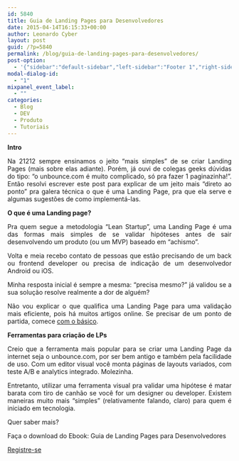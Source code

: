 ```yaml
---
id: 5840
title: Guia de Landing Pages para Desenvolvedores
date: 2015-04-14T16:15:33+00:00
author: Leonardo Cyber
layout: post
guid: /?p=5840
permalink: /blog/guia-de-landing-pages-para-desenvolvedores/
post-option:
  - '{"sidebar":"default-sidebar","left-sidebar":"Footer 1","right-sidebar":"Footer 1","page-title":"","page-caption":""}'
modal-dialog-id:
  - "1"
mixpanel_event_label:
  - ""
categories:
  - Blog
  - DEV
  - Produto
  - Tutoriais
---
```

<p style="text-align: justify;">
  <strong>Intro</strong>
</p>

<p style="text-align: justify;">
  Na 21212 sempre ensinamos o jeito “mais simples” de se criar Landing Pages (mais sobre elas adiante). Porém, já ouvi de colegas geeks dúvidas do tipo: “o unbounce.com é muito complicado, só pra fazer 1 paginazinha!”. Então resolvi escrever este post para explicar de um jeito mais “direto ao ponto” pra galera técnica o que é uma Landing Page, pra que ela serve e algumas sugestões de como implementá-las.
</p>

<p style="text-align: justify;">
  <strong>O que é uma Landing page?</strong>
</p>

<p style="text-align: justify;">
  Pra quem segue a metodologia “Lean Startup”, uma Landing Page é uma das formas mais simples de se validar hipóteses antes de sair desenvolvendo um produto (ou um MVP) baseado em “achismo”.
</p>

<p style="text-align: justify;">
  Volta e meia recebo contato de pessoas que estão precisando de um back ou frontend developer ou precisa de indicação de um desenvolvedor Android ou iOS.
</p>

<p style="text-align: justify;">
  Minha resposta inicial é sempre a mesma: “precisa mesmo?” já validou se a sua solução resolve realmente a dor de alguém?
</p>

<p style="text-align: justify;">
  Não vou explicar o que qualifica uma Landing Page para uma validação mais eficiente, pois há muitos artigos online. Se precisar de um ponto de partida, comece <a href="http://theleanstartup.com/principles">com o básico</a>.
</p>

<p style="text-align: justify;">
  <strong>Ferramentas para criação de LPs</strong>
</p>

<p style="text-align: justify;">
  Creio que a ferramenta mais popular para se criar uma Landing Page da internet seja o unbounce.com, por ser bem antigo e também pela facilidade de uso. Com um editor visual você monta páginas de layouts variados, com teste A/B e analytics integrado. Molezinha.
</p>

<p style="text-align: justify;">
  Entretanto, utilizar uma ferramenta visual pra validar uma hipótese é matar barata com tiro de canhão se você for um designer ou developer. Existem maneiras muito mais “simples” (relativamente falando, claro) para quem é iniciado em tecnologia.
</p>

<p style="text-align: justify;">
  Quer saber mais?
</p>

Faça o download do Ebook: Guia de Landing Pages para Desenvolvedores 

<div class="gdlr-course-button" >
  <a  href='http://bit.ly/GuiaLPDev'>Registre-se</a>
</div>

&nbsp;